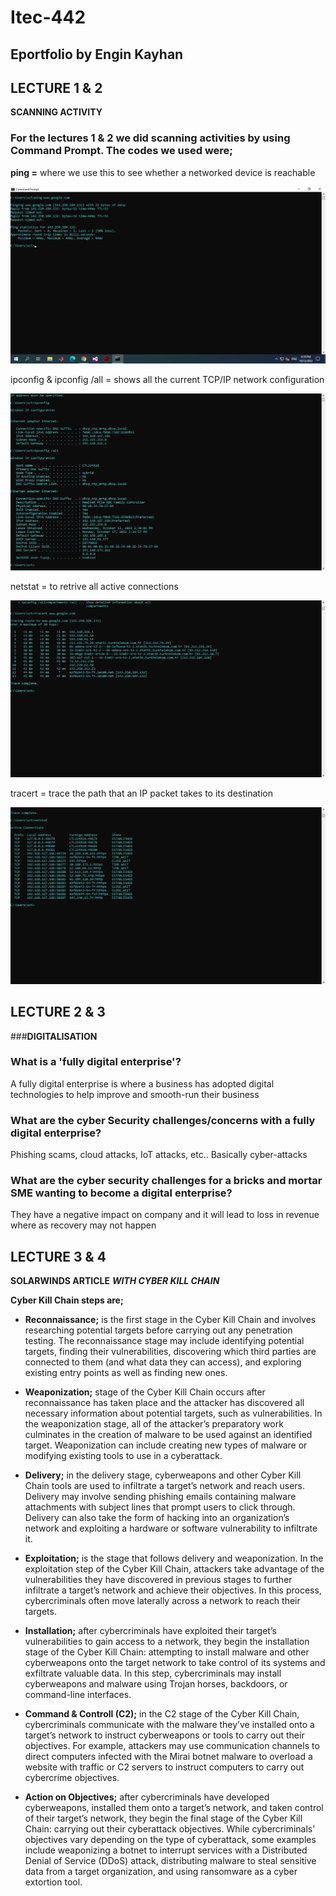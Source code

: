 # Itec-442
## Eportfolio by Engin Kayhan

## LECTURE 1 & 2

**SCANNING ACTIVITY**


### For the **lectures 1 & 2** we did scanning activities by using Command Prompt. The codes we used were;

**ping =** where we use this to see whether a networked device is reachable

![](/screenshots/ping.png)

ipconfig & ipconfig /all = shows all the current TCP/IP network configuration

![](/screenshots/ipconfig.png)

netstat = to retrive all active connections

![](/screenshots/tracert.png)

tracert = trace the path that an IP packet takes to its destination

![](/screenshots/netstat.png)



## LECTURE 2 & 3

###**DIGITALISATION**

### **What is a 'fully digital enterprise'?**

A fully digital enterprise is where a business has adopted digital technologies to help improve and smooth-run their business

### **What are the cyber Security challenges/concerns with a fully digital enterprise?**

Phishing scams, cloud attacks, IoT attacks, etc.. Basically cyber-attacks

### **What are the cyber security challenges for a bricks and mortar SME wanting to become a digital enterprise?**

They have a negative impact on company and it will lead to loss in revenue where as recovery may not happen


## LECTURE 3 & 4
 **SOLARWINDS ARTICLE**
***WITH CYBER KILL CHAIN***

**Cyber Kill Chain steps are;**

+ **Reconnaissance;** is the first stage in the Cyber Kill Chain and involves researching potential targets before carrying out any penetration testing. The reconnaissance stage may include identifying potential targets, finding their vulnerabilities, discovering which third parties are connected to them (and what data they can access), and exploring existing entry points as well as finding new ones.

+ **Weaponization;** stage of the Cyber Kill Chain occurs after reconnaissance has taken place and the attacker has discovered all necessary information about potential targets, such as vulnerabilities. In the weaponization stage, all of the attacker’s preparatory work culminates in the creation of malware to be used against an identified target. Weaponization can include creating new types of malware or modifying existing tools to use in a cyberattack. 

+ **Delivery;** in the delivery stage, cyberweapons and other Cyber Kill Chain tools are used to infiltrate a target’s network and reach users. Delivery may involve sending phishing emails containing malware attachments with subject lines that prompt users to click through. Delivery can also take the form of hacking into an organization’s network and exploiting a hardware or software vulnerability to infiltrate it.

+ **Exploitation;** is the stage that follows delivery and weaponization. In the exploitation step of the Cyber Kill Chain, attackers take advantage of the vulnerabilities they have discovered in previous stages to further infiltrate a target’s network and achieve their objectives. In this process, cybercriminals often move laterally across a network to reach their targets. 

+ **Installation;** after cybercriminals have exploited their target’s vulnerabilities to gain access to a network, they begin the installation stage of the Cyber Kill Chain: attempting to install malware and other cyberweapons onto the target network to take control of its systems and exfiltrate valuable data. In this step, cybercriminals may install cyberweapons and malware using Trojan horses, backdoors, or command-line interfaces.

+ **Command & Controll (C2);** in the C2 stage of the Cyber Kill Chain, cybercriminals communicate with the malware they’ve installed onto a target’s network to instruct cyberweapons or tools to carry out their objectives. For example, attackers may use communication channels to direct computers infected with the Mirai botnet malware to overload a website with traffic or C2 servers to instruct computers to carry out cybercrime objectives.

+ **Action on Objectives;** after cybercriminals have developed cyberweapons, installed them onto a target’s network, and taken control of their target’s network, they begin the final stage of the Cyber Kill Chain: carrying out their cyberattack objectives. While cybercriminals’ objectives vary depending on the type of cyberattack, some examples include weaponizing a botnet to interrupt services with a Distributed Denial of Service (DDoS) attack, distributing malware to steal sensitive data from a target organization, and using ransomware as a cyber extortion tool.

























